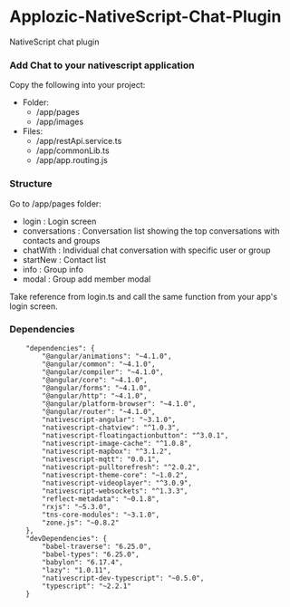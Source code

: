 # Applozic-NativeScript-Chat-Plugin
NativeScript chat plugin


### Add Chat to your nativescript application
Copy the following into your project:
  - Folder: 
    - /app/pages 
    - /app/images
  - Files:
    - /app/restApi.service.ts
    - /app/commonLib.ts
    - /app/app.routing.js
  


### Structure
Go to /app/pages folder:
  - login               : Login screen
  - conversations       : Conversation list showing the top conversations with contacts and groups
  - chatWith            : Individual chat conversation with specific user or group
  - startNew            : Contact list
  - info                : Group info
  - modal               : Group add member modal
  
  
 Take reference from login.ts and call the same function from your app's login screen.
 
 
 ### Dependencies
 
```
	"dependencies": {
		"@angular/animations": "~4.1.0",
		"@angular/common": "~4.1.0",
		"@angular/compiler": "~4.1.0",
		"@angular/core": "~4.1.0",
		"@angular/forms": "~4.1.0",
		"@angular/http": "~4.1.0",
		"@angular/platform-browser": "~4.1.0",
		"@angular/router": "~4.1.0",
		"nativescript-angular": "~3.1.0",
		"nativescript-chatview": "^1.0.3",
		"nativescript-floatingactionbutton": "^3.0.1",
		"nativescript-image-cache": "^1.0.8",
		"nativescript-mapbox": "^3.1.2",
		"nativescript-mqtt": "0.0.1",
		"nativescript-pulltorefresh": "^2.0.2",
		"nativescript-theme-core": "~1.0.2",
		"nativescript-videoplayer": "^3.0.9",
		"nativescript-websockets": "^1.3.3",
		"reflect-metadata": "~0.1.8",
		"rxjs": "~5.3.0",
		"tns-core-modules": "~3.1.0",
		"zone.js": "~0.8.2"
	},
	"devDependencies": {
		"babel-traverse": "6.25.0",
		"babel-types": "6.25.0",
		"babylon": "6.17.4",
		"lazy": "1.0.11",
		"nativescript-dev-typescript": "~0.5.0",
		"typescript": "~2.2.1"
	}
```
